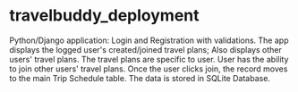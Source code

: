 # travelbuddy_deployment
Python/Django application: Login and Registration with validations. The app displays the logged user's created/joined travel plans; Also displays other users' travel plans. The travel plans are specific to user. User has the ability to join other users' travel plans. Once the user clicks join, the record moves to the main Trip Schedule table. The data is stored in SQLite Database.
